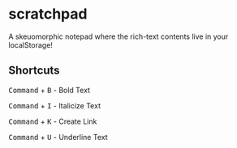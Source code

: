 # scratchpad

A skeuomorphic notepad where the rich-text contents live in your localStorage!

## Shortcuts
<kbd>Command</kbd> + <kbd>B</kbd> - Bold Text

<kbd>Command</kbd> + <kbd>I</kbd> - Italicize Text

<kbd>Command</kbd> + <kbd>K</kbd> - Create Link

<kbd>Command</kbd> + <kbd>U</kbd> - Underline Text
